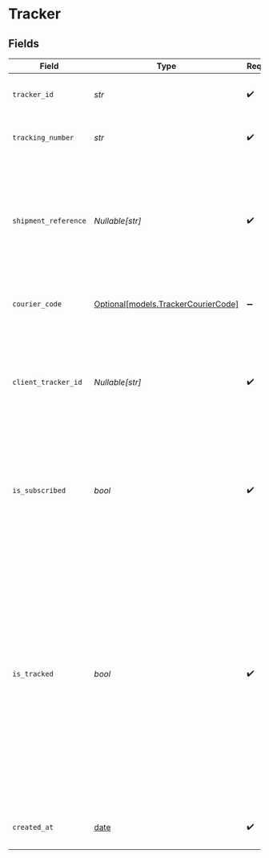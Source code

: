 # Tracker


## Fields

| Field                                                                                                                                                                                                                                                                                                                                          | Type                                                                                                                                                                                                                                                                                                                                           | Required                                                                                                                                                                                                                                                                                                                                       | Description                                                                                                                                                                                                                                                                                                                                    |
| ---------------------------------------------------------------------------------------------------------------------------------------------------------------------------------------------------------------------------------------------------------------------------------------------------------------------------------------------- | ---------------------------------------------------------------------------------------------------------------------------------------------------------------------------------------------------------------------------------------------------------------------------------------------------------------------------------------------- | ---------------------------------------------------------------------------------------------------------------------------------------------------------------------------------------------------------------------------------------------------------------------------------------------------------------------------------------------- | ---------------------------------------------------------------------------------------------------------------------------------------------------------------------------------------------------------------------------------------------------------------------------------------------------------------------------------------------- |
| `tracker_id`                                                                                                                                                                                                                                                                                                                                   | *str*                                                                                                                                                                                                                                                                                                                                          | :heavy_check_mark:                                                                                                                                                                                                                                                                                                                             | The id of the tracker that is providing this tracking.                                                                                                                                                                                                                                                                                         |
| `tracking_number`                                                                                                                                                                                                                                                                                                                              | *str*                                                                                                                                                                                                                                                                                                                                          | :heavy_check_mark:                                                                                                                                                                                                                                                                                                                             | The tracking number which the tracker is following.                                                                                                                                                                                                                                                                                            |
| `shipment_reference`                                                                                                                                                                                                                                                                                                                           | *Nullable[str]*                                                                                                                                                                                                                                                                                                                                | :heavy_check_mark:                                                                                                                                                                                                                                                                                                                             | Your reference for this shipment, provided at the tracker's creation. Unlike clientTrackerId, this value is not validated for uniqueness.                                                                                                                                                                                                      |
| `courier_code`                                                                                                                                                                                                                                                                                                                                 | [Optional[models.TrackerCourierCode]](../models/trackercouriercode.md)                                                                                                                                                                                                                                                                         | :heavy_minus_sign:                                                                                                                                                                                                                                                                                                                             | Code of the courier(s) handling the shipment.                                                                                                                                                                                                                                                                                                  |
| `client_tracker_id`                                                                                                                                                                                                                                                                                                                            | *Nullable[str]*                                                                                                                                                                                                                                                                                                                                | :heavy_check_mark:                                                                                                                                                                                                                                                                                                                             | Your unique identifier for this shipment, provided at the tracker's creation. Ship24 validates its uniqueness across all your active trackers.                                                                                                                                                                                                 |
| `is_subscribed`                                                                                                                                                                                                                                                                                                                                | *bool*                                                                                                                                                                                                                                                                                                                                         | :heavy_check_mark:                                                                                                                                                                                                                                                                                                                             | Indicates whether the tracker is active. A value of `false` means the tracker is archived and will not be used for tracking.                                                                                                                                                                                                                   |
| `is_tracked`                                                                                                                                                                                                                                                                                                                                   | *bool*                                                                                                                                                                                                                                                                                                                                         | :heavy_check_mark:                                                                                                                                                                                                                                                                                                                             | Indicates whether we are actively tracking the parcel. A value of `true` means new data is being searched for, while `false` indicates tracking has stopped due to delivery, inactivity, or unsubscription. Existing tracking results will remain accessible; however, new data will not be fetched, and notifications will no longer be sent. |
| `created_at`                                                                                                                                                                                                                                                                                                                                   | [date](https://docs.python.org/3/library/datetime.html#date-objects)                                                                                                                                                                                                                                                                           | :heavy_check_mark:                                                                                                                                                                                                                                                                                                                             | The date and time at which the tracker was created.                                                                                                                                                                                                                                                                                            |